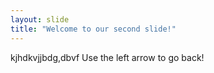 ```yaml
---
layout: slide
title: "Welcome to our second slide!"
---
```

kjhdkvjjbdg,dbvf
Use the left arrow to go back!
